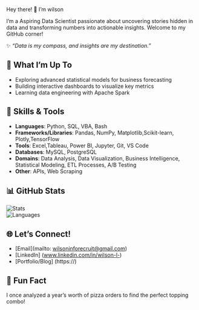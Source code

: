 Hey there! 👋 I’m wilson

I’m a Aspiring Data Scientist passionate about uncovering stories hidden in data and transforming numbers into actionable insights. Welcome to my GitHub corner!

✨ *“Data is my compass, and insights are my destination.”*

## 🚀 What I’m Up To
- Exploring advanced statistical models for business forecasting
- Building interactive dashboards to visualize key metrics
- Learning data engineering with Apache Spark

## 🧠 Skills & Tools
- **Languages**:            Python, SQL, VBA, Bash
- **Frameworks/Libraries**: Pandas, NumPy, Matplotlib,Scikit-learn, Plotly,TensorFlow
- **Tools**:                Excel,Tableau, Power BI, Jupyter, Git, VS Code
- **Databases**:            MySQL, PostgreSQL
- **Domains**:              Data Analysis, Data Visualization, Business Intelligence, Statistical Modeling, ETL Processes, A/B Testing
- **Other**:                APIs, Web Scraping

## 📊 GitHub Stats
![Stats](https://github-readme-stats.vercel.app/api?username=wilson-in&show_icons=true&theme=dracula)  
![Languages](https://github-readme-stats.vercel.app/api/top-langs/?username=wilson-in&layout=compact&theme=dracula)
## 🌐 Let’s Connect!
- [Email](mailto: wilsoninforecruit@gmail.com)
- [LinkedIn] (www.linkedin.com/in/wilson-l-)
- [Portfolio/Blog] (https://)

## 🎉 Fun Fact
I once analyzed a year’s worth of pizza orders to find the perfect topping combo!
